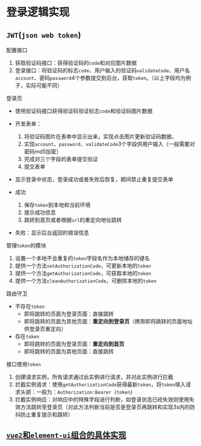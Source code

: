 # 登录逻辑实现

## `JWT`(`json web token`)

配置接口

1. 获取验证码接口：获得验证码的`code`和对应图片数据
2. 登录接口：将验证码的标志`code`、用户输入的验证码`validateCode`、用户名`account`、密码`password`4个参数提交到后台，获取`token`。（以上字段均为例子，实际可能不同）

登录页

- 使用验证码接口获得验证码验证标志`code`和验证码图片数据
- 开发表单：
  1. 将验证码图片在表单中显示出来，实现点击图片更新验证码数据，
  2. 实现`account`、`password`、`validateCode`3个字段供用户输入（一般需要对密码md5加密）
  3. 完成对三个字段的表单提交验证
  4. 提交表单

- 显示登录中状态，登录成功或者失败后恢复，期间禁止重复提交表单
- 成功
    1. 保存`token`到本地和当前环境
    2. 提示成功信息
    3. 跳转到首页或者根据`url`的重定向地址跳转
- 失败：显示后台返回的错误信息

管理`token`的模块

1. 设置一个本地不会重复的`token`字段名作为本地储存的键名
2. 提供一个方法`setAuthorizationCode`，可更新本地的`token`
3. 提供一个方法`getAuthorizationCode`，可获取本地的`token`
4. 提供一个方法`cleanAuthorizationCode`，可删除本地的`token`

路由守卫

- 不存在`token`
  - 即将跳转的页面为登录页面：直接跳转
  - 即将跳转的页面为其他页面：**重定向到登录页**（携带即将跳转的页面地址供登录页重定向）
- 存在`token`
  - 即将跳转的页面为登录页面：**重定向到首页**
  - 即将跳转的页面为其他页面：直接跳转

接口使用`token`

1. 创建请求实例，所有请求通过此实例进行请求，并对此实例进行拦截
2. 拦截实例请求：使用`getAuthorizationCode`获得最新`token`，将`token`填入请求头部：一般为：`Authorization:Bearer {token}`
3. 拦截实例响应：对响应中的特殊字段进行判断，如登录状态已经失效则使用失效方法跳转至登录页（对此方法判断当前是否是登录页再跳转和实现3s内的防抖防止重复提示和跳转）

## [`vue2`和`element-ui`组合的具体实现](./vue2-element.md)
